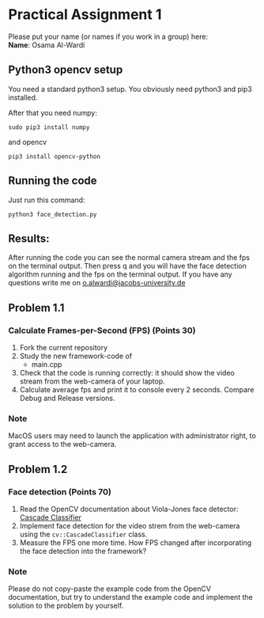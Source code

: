 # Practical Assignment 1
Please put your name (or names if you work in a group) here:   
**Name**: Osama Al-Wardi
## Python3 opencv setup
You need a standard python3 setup. You obviously need python3 and pip3 installed.

After that you need numpy:
```
sudo pip3 install numpy
```
and opencv
```
pip3 install opencv-python
```
## Running the code
Just run this command:
```
python3 face_detection.py
```
## Results:
After running the code you can see the normal camera stream and the fps on the terminal output. Then press q and you will have the face detection algorithm running and the fps on the terminal output. If you have any questions write me on o.alwardi@jacobs-university.de
## Problem 1.1
### Calculate Frames-per-Second (FPS) (Points 30)
1. Fork the current repository
2. Study the new framework-code of 
    - main.cpp
3. Check that the code is running correctly: it should show the video stream from the web-camera of your laptop.
4. Calculate average fps and print it to console every 2 seconds. Compare Debug and Release versions.
### Note
MacOS users may need to launch the application with administrator right, to grant access to the web-camera.

## Problem 1.2
### Face detection (Points 70)
1. Read the OpenCV documentation about Viola-Jones face detector: [Cascade Classifier](https://docs.opencv.org/4.2.0/db/d28/tutorial_cascade_classifier.html)  
2. Implement face detection for the video strem from the web-camera using the ```cv::CascadeClassifier``` class.
3. Measure the FPS one more time. How FPS changed after incorporating the face detection into the framework?
### Note
Please do not copy-paste the example code from the OpenCV documentation, but try to understand the example code and implement the solution to the problem by yourself.

